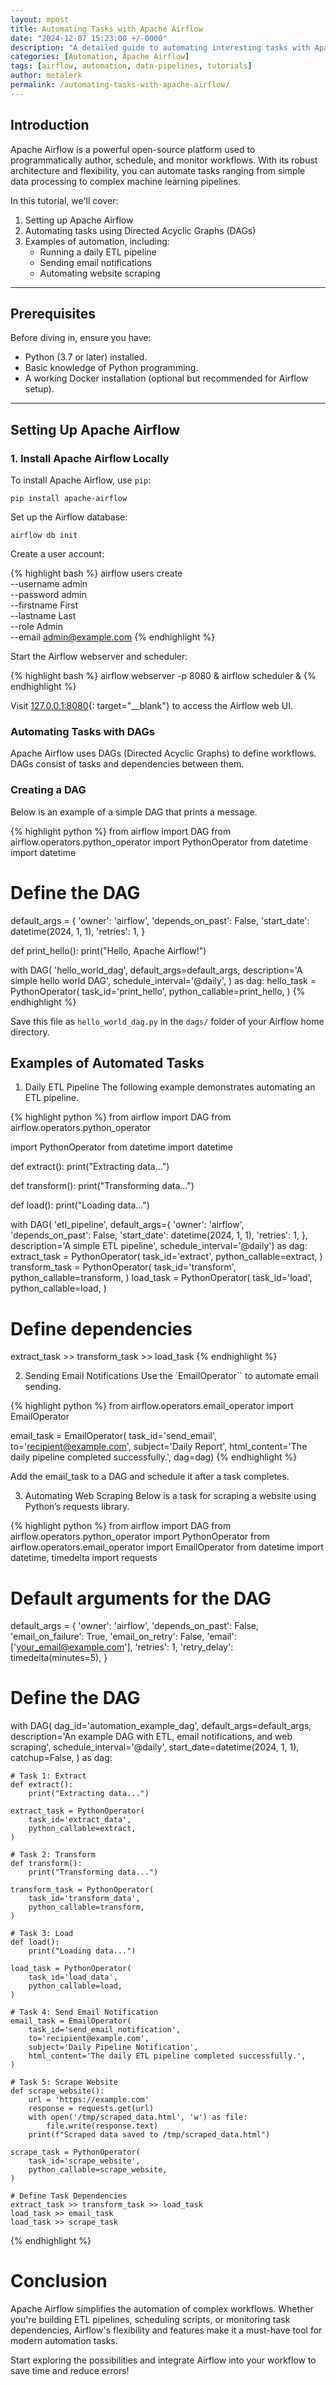 ```yaml
---
layout: mpost
title: Automating Tasks with Apache Airflow
date: "2024-12-07 15:23:00 +/-0000"
description: "A detailed guide to automating interesting tasks with Apache Airflow, complete with examples and screenshots."
categories: [Automation, Apache Airflow]
tags: [airflow, automation, data-pipelines, tutorials]
author: metalerk
permalink: /automating-tasks-with-apache-airflow/
---
```


## Introduction

Apache Airflow is a powerful open-source platform used to programmatically author, schedule, and monitor workflows. With its robust architecture and flexibility, you can automate tasks ranging from simple data processing to complex machine learning pipelines.

In this tutorial, we'll cover:
1. Setting up Apache Airflow
2. Automating tasks using Directed Acyclic Graphs (DAGs)
3. Examples of automation, including:
   - Running a daily ETL pipeline
   - Sending email notifications
   - Automating website scraping

---

## Prerequisites

Before diving in, ensure you have:
- Python (3.7 or later) installed.
- Basic knowledge of Python programming.
- A working Docker installation (optional but recommended for Airflow setup).

---

## Setting Up Apache Airflow

### 1. Install Apache Airflow Locally

To install Apache Airflow, use `pip`:

`pip install apache-airflow`

Set up the Airflow database:

`airflow db init`

Create a user account:

{% highlight bash %}
airflow users create \
  --username admin \
  --password admin \
  --firstname First \
  --lastname Last \
  --role Admin \
  --email admin@example.com
{% endhighlight %}

Start the Airflow webserver and scheduler:

{% highlight bash %}
airflow webserver -p 8080 &
airflow scheduler &
{% endhighlight %}

Visit [127.0.0.1:8080](http://localhost:8080){: target="__blank"} to access the Airflow web UI.

### Automating Tasks with DAGs

Apache Airflow uses DAGs (Directed Acyclic Graphs) to define workflows. DAGs consist of tasks and dependencies between them.

### Creating a DAG
Below is an example of a simple DAG that prints a message.

{% highlight python %}
from airflow import DAG
from airflow.operators.python_operator import PythonOperator
from datetime import datetime

# Define the DAG
default_args = { 'owner': 'airflow', 'depends_on_past': False, 'start_date': datetime(2024, 1, 1), 'retries': 1, }

def print_hello():
    print("Hello, Apache Airflow!")

with DAG( 'hello_world_dag', default_args=default_args, description='A simple hello world DAG', schedule_interval='@daily', ) as dag:
    hello_task = PythonOperator( task_id='print_hello', python_callable=print_hello, )
{% endhighlight %}

Save this file as `hello_world_dag.py` in the `dags/` folder of your Airflow home directory.

## Examples of Automated Tasks

1. Daily ETL Pipeline
The following example demonstrates automating an ETL pipeline.

{% highlight python %}
from airflow import DAG
from airflow.operators.python_operator

import PythonOperator from datetime import datetime

def extract():
    print("Extracting data...")

def transform():
    print("Transforming data...")

def load():
    print("Loading data...")

with DAG(
  'etl_pipeline',
  default_args={ 'owner': 'airflow', 'depends_on_past': False, 'start_date': datetime(2024, 1, 1), 'retries': 1, }, description='A simple ETL pipeline',
  schedule_interval='@daily') as dag:
      extract_task = PythonOperator( task_id='extract', python_callable=extract, )
      transform_task = PythonOperator( task_id='transform', python_callable=transform, )
      load_task = PythonOperator( task_id='load', python_callable=load, )

# Define dependencies
extract_task >> transform_task >> load_task
{% endhighlight %}

2. Sending Email Notifications
Use the `EmailOperator`` to automate email sending.

{% highlight python %}
from airflow.operators.email_operator
import EmailOperator

email_task = EmailOperator( task_id='send_email', to='recipient@example.com', subject='Daily Report', html_content='The daily pipeline completed successfully.', dag=dag)
{% endhighlight %}

Add the email_task to a DAG and schedule it after a task completes.

3. Automating Web Scraping
Below is a task for scraping a website using Python’s requests library.

{% highlight python %}
from airflow import DAG
from airflow.operators.python_operator import PythonOperator
from airflow.operators.email_operator import EmailOperator
from datetime import datetime, timedelta
import requests

# Default arguments for the DAG
default_args = {
    'owner': 'airflow',
    'depends_on_past': False,
    'email_on_failure': True,
    'email_on_retry': False,
    'email': ['your_email@example.com'],
    'retries': 1,
    'retry_delay': timedelta(minutes=5),
}

# Define the DAG
with DAG(
    dag_id='automation_example_dag',
    default_args=default_args,
    description='An example DAG with ETL, email notifications, and web scraping',
    schedule_interval='@daily',
    start_date=datetime(2024, 1, 1),
    catchup=False,
) as dag:

    # Task 1: Extract
    def extract():
        print("Extracting data...")

    extract_task = PythonOperator(
        task_id='extract_data',
        python_callable=extract,
    )

    # Task 2: Transform
    def transform():
        print("Transforming data...")

    transform_task = PythonOperator(
        task_id='transform_data',
        python_callable=transform,
    )

    # Task 3: Load
    def load():
        print("Loading data...")

    load_task = PythonOperator(
        task_id='load_data',
        python_callable=load,
    )

    # Task 4: Send Email Notification
    email_task = EmailOperator(
        task_id='send_email_notification',
        to='recipient@example.com',
        subject='Daily Pipeline Notification',
        html_content='The daily ETL pipeline completed successfully.',
    )

    # Task 5: Scrape Website
    def scrape_website():
        url = 'https://example.com'
        response = requests.get(url)
        with open('/tmp/scraped_data.html', 'w') as file:
            file.write(response.text)
        print(f"Scraped data saved to /tmp/scraped_data.html")

    scrape_task = PythonOperator(
        task_id='scrape_website',
        python_callable=scrape_website,
    )

    # Define Task Dependencies
    extract_task >> transform_task >> load_task
    load_task >> email_task
    load_task >> scrape_task

{% endhighlight %}


# Conclusion

Apache Airflow simplifies the automation of complex workflows. Whether you're building ETL pipelines, scheduling scripts, or monitoring task dependencies, Airflow's flexibility and features make it a must-have tool for modern automation tasks.

Start exploring the possibilities and integrate Airflow into your workflow to save time and reduce errors!